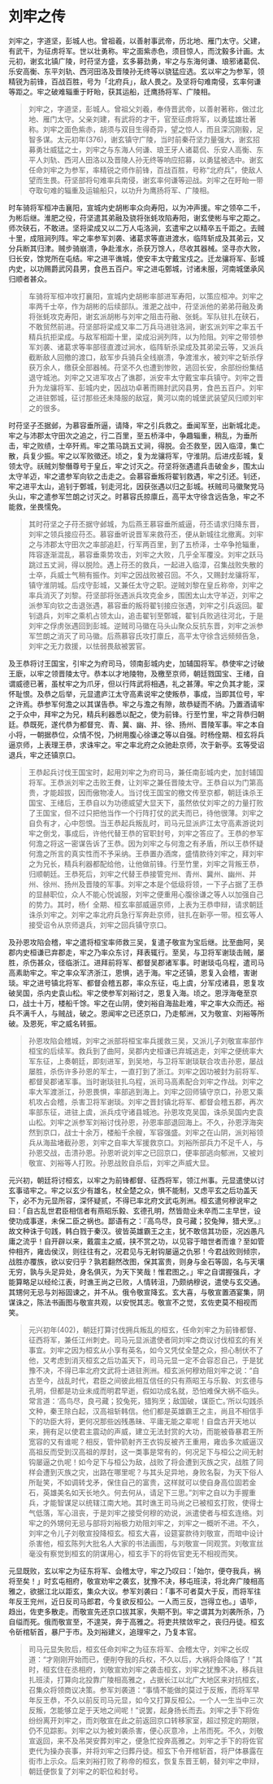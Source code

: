 # 刘牢之传

刘牢之，字道坚，彭城人也。曾祖羲，以善射事武帝，历北地、雁门太守。父建，有武干，为征虏将军。世以壮勇称。牢之面紫赤色，须目惊人，而沈毅多计画。太元初，谢玄北镇广陵，时苻坚方盛，玄多募劲勇，牢之与东海何谦、琅邪诸葛侃、乐安高衡、东平刘轨、西河田洛及晋陵孙无终等以骁猛应选。玄以牢之为参军，领精锐为前锋，百战百胜，号为「北府兵」，敌人畏之。及坚将句难南侵，玄率何谦等距之。牢之破难辎重于盱眙，获其运船，迁鹰扬将军、广陵相。

> 刘牢之，字道坚，彭城人。曾祖父刘羲，奉侍晋武帝，以善射著称，做过北地、雁门太守。父亲刘建，有武将的才干，官至征虏将军，以勇猛雄壮著称。刘牢之面色紫赤，胡须与双目生得奇异，望之惊人，而且深沉刚毅，足智多谋。太元初年(376)，谢玄镇守广陵，当时前秦苻坚力量强大，谢玄招募勇壮威猛之士，刘牢之与东海人何谦、琅王牙人诸葛侃、乐安人高衡、东平人刘轨、西河人田洛以及晋陵人孙无终等响应招募，以勇猛被选中。谢玄任命刘牢之为参军，率精锐之师作前锋，百战百胜，号称“北府兵”，使敌人望而生畏。苻坚部将句难率兵南侵，谢玄率何谦等迎战。刘牢之在盱眙一带夺取句难的辎重及运输船只，以功升为鹰扬将军、广陵相。

时车骑将军桓冲击襄阳，宣城内史胡彬率众向寿阳，以为冲声援。牢之领卒二千，为彬后继。淮肥之役，苻坚遣其弟融及骁将张蚝攻陷寿阳，谢玄使彬与牢之距之。师次硖石，不敢进。坚将梁成又以二万人屯洛涧，玄遣牢之以精卒五千距之。去贼十里，成阻涧列阵。牢之率参军刘袭、诸葛求等直进渡水，临阵斩成及其弟云，又分兵断其归津。贼步骑崩溃，争赴淮水，杀获万馀人，尽收其器械。坚寻亦大败，归长安，馀党所在屯结。牢之进平谯城，使安丰太守戴宝戍之。迁龙骧将军、彭城内史，以功赐爵武冈县男，食邑五百户。牢之进屯鄄城，讨诸未服，河南城堡承风归顺者甚众。

> 车骑将军桓冲攻打襄阳，宣城内史胡彬率部进军寿阳，以策应桓冲。刘牢之率两千士卒，作为胡彬的后续部队。淮淝之战中，苻坚派他的弟弟苻融及勇将张蚝攻克寿阳，谢玄派胡彬与刘牢之阻击苻融、张蚝。军队驻扎在硖石，不敢贸然前进。苻坚部将梁成又率二万兵马进驻洛涧，谢玄派刘牢之率五千精兵抗拒梁成。与敌军相距十里，梁成沿涧列阵，以为险阻。刘牢之带领参军刘袭、诸葛求等率部径直渡过涧水，临阵斩杀梁成及其弟梁云等，又派兵截断敌人回撤的渡口，敌军步兵骑兵全线崩溃，争渡淮水，被刘牢之斩杀俘获万余人，缴获全部器械。苻坚不久也遭到惨败，逃回长安，余部纷纷集结退守城池。刘牢之又进军攻占了谯郡，派安丰太守戴宝率兵镇守。刘牢之晋升为龙骧将军、彭城内史，因战功卓著而赐封武冈县男，食邑五百户。刘牢之进驻鄄城，征讨那些还未降服的敌寇，黄河以南的城堡武装望风归顺刘牢之的很多。

时苻坚子丕据邺，为慕容垂所逼，请降，牢之引兵救之。垂闻军至，出新城北走。牢之与沛郡太守田次之追之，行二百里，至五桥泽中，争趣辎重，稍乱，为垂所击，牢之败绩，士卒歼焉。牢之策马跳五丈涧，得脱。会丕救至，因入临漳，集亡散，兵复少振。牢之以军败徵还。顷之，复为龙骧将军，守淮阴。后进戍彭城，复领太守。祅贼刘黎僭尊号于皇丘，牢之讨灭之。苻坚将张遇遣兵击破金乡，围太山太守羊迈，牢之遣参军向钦之击走之。会慕容垂叛将翟钊救遇，牢之引还。钊还，牢之进平太山，追钊于鄄城，钊走河北，因获张遇以归之彭城。袄贼司马徽聚党马头山，牢之遣参军竺朗之讨灭之。时慕容氏掠廪丘，高平太守徐含远告急，牢之不能救，坐畏懦免。

> 其时苻坚之子苻丕据守邺城，为后燕王慕容垂所威逼，苻丕请求归降东晋，刘牢之领兵接应苻丕。慕容垂听说晋军来救苻丕，便从新城往北撤离。刘牢之与沛郡太守田次之率部追赶，行军两百里，到了五桥泽，士卒争抢辎重，阵容逐渐混乱，慕容垂乘势攻击，刘牢之大败，几乎全军覆没。刘牢之跃马跳过五丈涧，得以脱险。遇上苻丕的救兵，一起进入临漳，召集战败失散的士卒，兵威士气稍有振作。刘牢之因战败被召回。不久，又赐封龙骧将军，镇守淮阴城。后戍守彭城，又兼任太守之职。逆贼刘黎在皇丘称帝，刘牢之率兵消灭了刘黎。苻坚部将张遇派兵攻克金乡，围困太山太守羊迈，刘牢之派参军向钦之击退张遇，慕容垂的叛将翟钊接应张遇，刘牢之引兵返回。翟钊退兵，刘牢之乘机占领太山，追击翟钊至鄄城，翟钊兵败逃往河北，于是刘牢之俘虏张遇回到彭城。逆贼司马徽在马头山聚众反抗东晋，刘牢之派参军竺朗之消灭了司马徽。后燕慕容氏攻打廪丘，高平太守徐含远频频告急，刘牢之无力救援，以怯弱畏敌被罢官。

及王恭将讨王国宝，引牢之为府司马，领南彭城内史，加辅国将军。恭使牢之讨破王廞，以牢之领晋陵太守。恭本以才地陵物，及檄至京师，朝廷戮国宝、王绪，自谓威德已著，虽杖牢之为爪牙，但以行阵武将相遇，礼之甚薄。牢之负其才能，深怀耻恨。及恭之后举，元显遣庐江太守高素说牢之使叛恭，事成，当即其位号，牢之许焉。恭参军何澹之以其谋告恭。牢之与澹之有隙，故恭疑而不纳。乃置酒请牢之于众中，拜牢之为兄，精兵利器悉以配之，使为前锋。行至竹里，牢之背恭归朝廷。恭既死，遂代恭为都督兖、青、冀、幽、并、徐、扬州、晋陵军事。牢之本自小将，一朝据恭位，众情不悦，乃树用腹心徐谦之等以自强。时杨佺期、桓玄将兵逼京师，上表理王恭，求诛牢之。牢之率北府之众驰赴京师，次于新亭。玄等受诏退兵，牢之还镇京口。

> 王恭起兵讨伐王国宝时，起用刘牢之为府司马，兼任南彭城内史，加封辅国将军。王恭派刘牢之击败王貵，让刘牢之兼任晋陵太守。王恭自以为门第高贵，才能超拔，因而傲物凌人。当讨伐王国宝的檄文传至京都，朝廷诛杀王国宝、王绪后，王恭自以为功德威望大显天下，虽然依仗刘牢之的力量打败了王国宝，但不过只把他当作一个行阵打仗的武夫而已，待他很薄。刘牢之自负有才，心中怨恨。当王恭起兵叛乱时，司马元显派庐江太守高素游说刘牢之倒戈，事成后，许他代替王恭的官职封号，刘牢之答应了。王恭的参军何澹之将这一密谋告诉了王恭。因为刘牢之与何澹之有矛盾，所以王恭怀疑何澹之所言的真实性而不予采纳。王恭置办酒席，盛情款待刘牢之，拜刘牢之为兄长，精兵利器都配给他，让他做前锋。行至竹里，刘牢之背叛王恭，归顺朝廷。王恭死后，刘牢之代替王恭接管兖州、青州、冀州、幽州、并州、徐州、扬州及晋陵的军事。刘牢之本是个低级将领，一下子占据了王恭的显赫职位，众人不能心悦诚服，刘牢之便重用心腹徐谦之等人以加强自己的势力。其时，杨亻全期、桓玄率部威逼京师，上表为王恭申辩，请求朝廷诛杀刘牢之。刘牢之率北府兵急行军奔赴京师，驻扎在新亭一带。桓玄等人接受诏令从京师退兵，刘牢之回兵镇守京口。

及孙恩攻陷会稽，牢之遣将桓宝率师救三吴，复遣子敬宣为宝后继。比至曲阿，吴郡内史桓谦已弃郡走，牢之乃率众东讨，拜表辄行。至吴，与卫将军谢琰击贼，屡胜，杀伤甚众，径临浙江。进拜前将军、都督吴郡诸军事。时谢琰屯乌程，遣司马高素助牢之。牢之率众军济浙江，恩惧，逃于海。牢之还镇，恩复入会稽，害谢琰。牢之进号镇北将军、都督会稽五郡，率众东征，屯上虞，分军戍诸县，恩复攻破吴国，杀内史袁山松。牢之使参军刘裕讨之，恩复入海。顷之。恩浮海奄至京口，战士十万，楼船千馀。牢之在山阴，使刘裕自海盐赴难，牢之率大众而还。裕兵不满千人，与贼战，破之。恩闻牢之已还京口，乃走郁洲，又为敬宣、刘裕等所破。及恩死，牢之威名转振。

> 孙恩攻陷会稽城，刘牢之派部将桓宝率兵援救三吴，又派儿子刘敬宣率部作桓宝的后续军。救兵到了曲阿，吴郡内史桓谦已弃城逃走，刘牢之便统率大军东征，上奏朝廷，即刻进军，到吴地，与卫将军谢琰联合攻击孙恩，屡战屡胜，杀伤许多孙恩的军士，一直打到了浙江。刘牢之因功被封为前将军、都督吴郡诸军事。当时谢琰驻扎乌程，派司马高素配合刘牢之作战。刘牢之率大军渡浙江，孙恩畏惧，率部逃到海上。刘牢之回师镇守京口，孙恩又乘机攻占会稽，杀害卫将军谢琰。刘牢之晋封镇北将军、都督会稽五郡，再次率部东征，进驻上虞，派兵戍守诸县城池。孙恩攻克吴国，诛杀吴国内史袁山松。刘牢之派参军刘裕讨伐孙恩，孙恩率部退回海上。不久，孙恩浮海突然到京口，战士十余万，楼船千余艘，军容强盛。刘牢之在山阴，派刘裕领兵从海盐堵截孙恩，刘牢之自率大军援救京口。刘裕所部兵力不足千人，与孙恩交战，击溃孙恩。孙恩听说刘牢之已回京口，便率部逃向郁洲，又被刘敬宣、刘裕等人打败。孙恩战败自杀后，刘牢之声威大显。

元兴初，朝廷将讨桓玄，以牢之为前锋都督、征西将军，领江州事。元显遣使以讨玄事谘牢之。牢之以玄少有雄名，杖全楚之众，惧不能制，又虑平玄之后功盖天下，必不为元显所容，深怀疑贰，不得已率北府文武屯洌洲。桓玄遣何穆说牢之曰：「自古乱世君臣相信者有燕昭乐毅、玄德孔明，然皆勋业未卒而二主早世，设使功成事遂，未保二臣之祸也。鄙语有之：『高鸟尽，良弓藏；狡兔殚，猎犬烹。』故文种诛于句践，韩白戮于秦汉。彼皆英雄霸王之主，犹不敢信其功臣，况凶愚凡庸之流乎！自开辟以来，戴震主之威，挟不赏之功，以见容于暗世者而谁？至如管仲相齐，雍齿侯汉，则往往有之，况君见与无射钩屡逼之仇邪！今君战败则倾宗，战胜亦覆族，欲以安归乎？孰若翻然改图，保其富贵，则身与金石等固，名与天壤无穷，孰与头足异处，身名俱灭，为天下笑哉！惟君图之。」牢之自谓握强兵，才能算略足以经纶江表，时谯王尚之已败，人情转沮，乃颇纳穆说，遣使与玄交通。其甥何无忌与刘裕固谏之，并不从。俄令敬宣降玄。玄大喜，与敬宣置酒宴集，阴谋诛之，陈法书画图与敬宣共观，以安悦其志。敬宣不之觉，玄佐吏莫不相视而笑。

> 元兴初年(402)，朝廷打算讨伐拥兵叛乱的桓玄，任命刘牢之为前锋都督、征西将军，兼任江州刺史。司马元显派遣使者同刘牢之商议讨伐桓玄的有关事宜。刘牢之因为桓玄从小享有英名，如今又凭仗全楚之众，担心制伏不了他，又考虑到消灭桓玄之后功盖天下，司马元显一定不会容忍自己，于是犹豫不决，不得已率北府文武将士进驻洌洲。桓玄派何穆劝阻刘牢之说：“自古至今，战乱时代，君臣之间彼此相互信任的只有燕昭王与乐毅、刘玄德与孔明，但都是功业未成而明君早逝，假如功成名就，恐怕难保大祸不临头。常言道：‘高鸟尽，良弓藏；狡兔死，猎狗烹；敌国破，谋臣亡。’所以勾践杀文种，秦王除白起，汉高祖斩韩信。他们都是英雄霸王之主，尚且不相信手下的功臣大将，更何况那些凶残愚昧、平庸无能之辈呢！自盘古开天地以来，拥有足以使君主震动的声威，建立无法封赏的大功，而能被昏暴君王所宽容的又有谁呢？相反，管仲箭射齐王衣钩反被齐王重用，雍齿多次威逼汉高祖反而受到汉高祖的厚封，这一类事是常有的，何况足下与桓公之间无射钩屡逼之仇呢！如今足下与桓公为敌，战败了将会遭到灭族之灾，战胜了同样会遭到灭族之灾，出路在哪里呢？与其头足异地，身败名裂，为天下俗人所耻笑，不如调转戈矛，保住自己的富贵，这样就可以使自身高位固若金石，英雄美名如天长地久。何去何从，请足下三思。”刘牢之自以为手握重兵，才能智谋足以统辖江南大地。其时谯王司马尚之已被桓玄打败，使得士气低落，军心沮丧，于是刘牢之接受何穆的劝说，派遣使者与桓玄连络。刘牢之的外甥何无忌与部将刘裕极力劝阻刘牢之，刘牢之一概听不进。不久，刘牢之令儿子刘敬宣投降桓玄。桓玄大喜，设筵宴款待刘敬宣，而暗中设计杀害他，桓玄陈列大批名人大家的书法画图，与刘敬宣一同观赏。刘敬宣丝毫没有察觉到桓玄的阴谋用心，桓玄手下的将佐官吏无不相视而笑。

元显既败，玄以牢之为征东将军、会稽太守，牢之乃叹曰：「始尔，便夺我兵，祸将至矣！」时玄屯相府，敬宣劝牢之袭玄，犹豫不决，移屯班渎，将北奔广陵相高雅之，欲据江北以距玄，集众大议。参军刘袭曰：「事不可者莫大于反，而将军往年反王兖州，近日反司马郎君，今复欲反桓公。一人而三反，岂得立也。」语毕，趋出，佐吏多散走。而敬宣先还京口拔其家，失期不到。牢之谓其为刘袭所杀，乃自缢而死。俄而敬宣至，不遑哭，奔于高雅之。将吏共殡敛牢之，丧归丹徒。桓玄令斫棺斩首，暴尸于市。及刘裕建义，追理牢之，乃复本官。

> 司马元显失败后，桓玄任命刘牢之为征东将军、会稽太守，刘牢之长叹道：“才刚刚开始而已，便削夺我的兵权，不久以后，大祸将会降临了！”其时，桓玄住在丞相府，刘敬宣劝刘牢之袭击桓玄，刘牢之犹豫不决，移兵驻扎班渎，打算向北投靠广陵相高雅之，占据长江以北广大地区来对抗桓玄，召集众将领商议决策。参军刘袭道：“事情不能做的莫过于反叛，而将军早年反王恭，不久以前反司马元显，如今又打算反桓公。一个人一生当中三次反叛，怎能够立足于天地之间呢！”说罢，起身扬长而去。刘牢之手下将佐纷纷离开刘牢之，而刘敬宣在此之前返回京口转移家室，超过预定的期限，仍不见踪影。刘牢之以为被刘袭杀害，便心灰意冷，上吊而死。不久，刘敬宣返回，来不及吊哭安葬刘牢之，便急忙投奔高雅之。刘牢之手下的将佐官吏代为操办丧事，并将刘牢之归葬丹徒。桓玄下令开棺斩首，将尸体暴露在街市上示众。后来刘裕打败了称帝的桓玄，恢复东晋王朝，替刘牢之申辩，朝廷便恢复了刘牢之的职位和封号。
